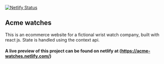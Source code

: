 [![Netlify Status](https://api.netlify.com/api/v1/badges/0c3adf85-6ce7-4526-b7aa-6dd786b2f023/deploy-status)](https://app.netlify.com/sites/acme-watches/deploys)
## Acme watches

This is an ecommerce website for a fictional wrist watch company, built with react js.
State is handled using the context api.

#### A live preview of this project can be found on netlify at (https://acme-watches.netlify.com/)
